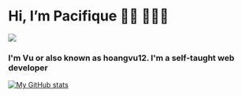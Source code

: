 # Hi, I’m Pacifique 👋🏾 👨🏾‍💻
<img src="https://github.com/M0ssi-P/M0ssi-P/blob/main/photo-that-has-myname-header.png?raw=true" />

### I'm Vu or also known as hoangvu12. I'm a self-taught web developer

[![My GitHub stats](https://github-readme-stats.vercel.app/api?username=M0ssi-P)](https://github.com/hoangvu12/github-readme-stats)
